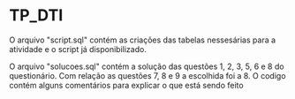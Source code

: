 # TP_DTI

O arquivo "script.sql" contém as criações das tabelas nessesárias para a atividade e o script já disponibilizado.

O arquivo "solucoes.sql" contém a solução das questões 1, 2, 3, 5, 6 e 8 do questionário. Com relação as questões 7, 8 e 9 a escolhida foi a 8.
O codigo contém alguns comentários para explicar o que está sendo feito
